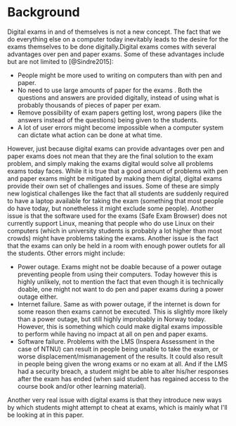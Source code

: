 # Background
Digital exams in and of themselves is not a new concept. The fact that we do
everything else on a computer today inevitably leads to the desire for the exams
themselves to be done digitally.Digital exams comes with several advantages over
pen and paper exams. Some of these advantages include but are not limited to
[@Sindre2015]:

* People might be more used to writing on computers than with pen and paper.
* No need to use large amounts of paper for the exams . Both the questions and
  answers are provided digitally, instead of using what is probably thousands of
  pieces of paper per exam.
* Remove possibility of exam papers getting lost, wrong papers (like the answers
  instead of the questions) being given to the students.
* A lot of user errors might become impossible when a computer system can
  dictate what action can be done at what time.

However, just because digital exams can provide advantages over pen and paper
exams does not mean that they are the final solution to the exam problem, and
simply making the exams digital would solve all problems exams today faces.
While it is true that a good amount of problems with pen and paper exams might
be mitigated by making them digital, digital exams provide their own set of
challenges and issues. Some of these are simply new logistical challenges like
the fact that all students are suddenly required to have a laptop available for
taking the exam (something that most people do have today, but nonetheless it
might exclude some people). Another issue is that the software used for the
exams (Safe Exam Browser) does not currently support Linux, meaning that people
who do use Linux on their computers (which in university students is probably a
lot higher than most crowds) might have problems taking the exams. Another issue
is the fact that the exams can only be held in a room with enough power outlets
for all the students. Other errors might include:

* Power outage. Exams might not be doable because of a power outage preventing
  people from using their computers. Today however this is highly unlikely, not
  to mention the fact that even though it is technically doable, one might not
  want to do pen and paper exams during a power outage either.
* Internet failure. Same as with power outage, if the internet is down for some
  reason then exams cannot be executed. This is slightly more likely than a
  power outage, but still highly improbably in Norway today. However, this is
  something which could make digital exams impossible to perform while having no
  impact at all on pen and paper exams.
* Software failure. Problems with the LMS (Inspera Assessment in the case of
  NTNU) can result in people being unable to take the exam, or worse
  displacement/mismanagement of the results. It could also result in people
  being given the wrong exams or no exam at all. And if the LMS had a security 
  breach, a student might be able to alter his/her responses after the exam has
  ended (when said student has regained access to the course book and/or other
  learning material).

Another very real issue with digital exams is that they introduce new ways by
which students might attempt to cheat at exams, which is mainly what I'll be
looking at in this paper.
